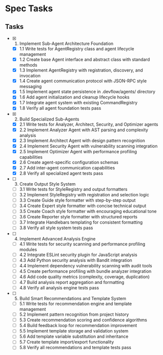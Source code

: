 # Spec Tasks

## Tasks

- [x] 1. Implement Sub-Agent Architecture Foundation
  - [x] 1.1 Write tests for AgentRegistry class and agent lifecycle management
  - [x] 1.2 Create base Agent interface and abstract class with standard methods
  - [x] 1.3 Implement AgentRegistry with registration, discovery, and invocation
  - [x] 1.4 Create agent communication protocol with JSON-RPC style messaging
  - [x] 1.5 Implement agent state persistence in .devflow/agents/ directory
  - [x] 1.6 Add agent initialization and cleanup lifecycle hooks
  - [x] 1.7 Integrate agent system with existing CommandRegistry
  - [x] 1.8 Verify all agent foundation tests pass

- [x] 2. Build Specialized Sub-Agents
  - [x] 2.1 Write tests for Analyzer, Architect, Security, and Optimizer agents
  - [x] 2.2 Implement Analyzer Agent with AST parsing and complexity analysis
  - [x] 2.3 Implement Architect Agent with design pattern recognition
  - [x] 2.4 Implement Security Agent with vulnerability scanning integration
  - [x] 2.5 Implement Optimizer Agent with performance profiling capabilities
  - [x] 2.6 Create agent-specific configuration schemas
  - [x] 2.7 Add inter-agent communication capabilities
  - [x] 2.8 Verify all specialized agent tests pass

- [ ] 3. Create Output Style System
  - [ ] 3.1 Write tests for StyleRegistry and output formatters
  - [ ] 3.2 Implement StyleRegistry with registration and selection logic
  - [ ] 3.3 Create Guide style formatter with step-by-step output
  - [ ] 3.4 Create Expert style formatter with concise technical output
  - [ ] 3.5 Create Coach style formatter with encouraging educational tone
  - [ ] 3.6 Create Reporter style formatter with structured reports
  - [ ] 3.7 Integrate Handlebars templating for consistent formatting
  - [ ] 3.8 Verify all style system tests pass

- [ ] 4. Implement Advanced Analysis Engine
  - [ ] 4.1 Write tests for security scanning and performance profiling modules
  - [ ] 4.2 Integrate ESLint security plugin for JavaScript analysis
  - [ ] 4.3 Add Python security analysis with Bandit integration
  - [ ] 4.4 Implement dependency vulnerability scanning with audit tools
  - [ ] 4.5 Create performance profiling with bundle analyzer integration
  - [ ] 4.6 Add code quality metrics (complexity, coverage, duplication)
  - [ ] 4.7 Build analysis report aggregation and formatting
  - [ ] 4.8 Verify all analysis engine tests pass

- [ ] 5. Build Smart Recommendations and Template System
  - [ ] 5.1 Write tests for recommendation engine and template management
  - [ ] 5.2 Implement pattern recognition from project history
  - [ ] 5.3 Create recommendation scoring and confidence algorithms
  - [ ] 5.4 Build feedback loop for recommendation improvement
  - [ ] 5.5 Implement template storage and validation system
  - [ ] 5.6 Add template variable substitution and inheritance
  - [ ] 5.7 Create template import/export functionality
  - [ ] 5.8 Verify all recommendations and template tests pass